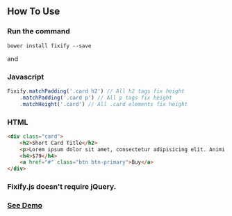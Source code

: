## How To Use

### Run the command

	bower install fixify --save

and

### Javascript

```javascript
Fixify.matchPadding('.card h2') // All h2 tags fix height
	.matchPadding('.card p') // All p tags fix height
	.matchHeight('.card') // All .card elements fix height
```

### HTML

```html
<div class="card">
	<h2>Short Card Title</h2>
	<p>Lorem ipsum dolor sit amet, consectetur adipisicing elit. Animi totam aspernatur consequatur molestiae sequi. Ullam eveniet ea dignissimos non, deleniti, et nesciunt quis fuga nostrum consequatur, cupiditate dolores. Earum, ipsam?</p>
	<h4>$79</h4>
	<a href="#" class="btn btn-primary">Buy</a>
</div>
```

### Fixify.js doesn't require jQuery.

### [See Demo](http://epigra.github.io/fixify/example/ "Fixify.js Demo")
